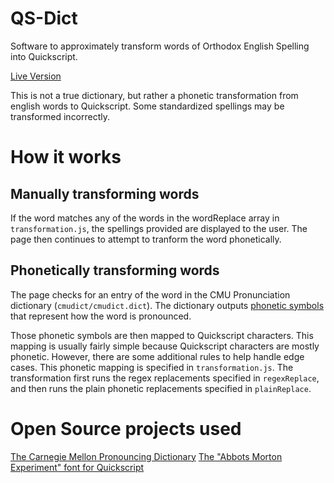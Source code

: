 # QS-Dict
Software to approximately transform words of Orthodox English Spelling into Quickscript.

[Live Version](https://akovaski.github.io/QS-Dict/qs-dict.html)

This is not a true dictionary, but rather a phonetic transformation from english
words to Quickscript. Some standardized spellings may be transformed incorrectly.

# How it works

## Manually transforming words
If the word matches any of the words in the wordReplace array in `transformation.js`,
the spellings provided are displayed to the user. The page then continues to attempt
to tranform the word phonetically.

## Phonetically transforming words
The page checks for an entry of the word in the CMU Pronunciation dictionary
(`cmudict/cmudict.dict`). The dictionary outputs
[phonetic symbols](https://en.wikipedia.org/wiki/ARPABET) that represent how the
word is pronounced.

Those phonetic symbols are then mapped to Quickscript characters. This mapping is
usually fairly simple because Quickscript characters are mostly phonetic. However,
there are some additional rules to help handle edge cases. This phonetic mapping
is specified in `transformation.js`. The transformation first runs the regex
replacements specified in `regexReplace`, and then runs the plain phonetic
replacements specified in `plainReplace`.

# Open Source projects used
[The Carnegie Mellon Pronouncing Dictionary](https://github.com/cmusphinx/cmudict)
[The "Abbots Morton Experiment" font for Quickscript](https://github.com/adiabatic/abbots-morton-experiment)